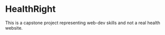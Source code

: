 # HealthRight
This is a capstone project representing web-dev skills and not a real health website.
